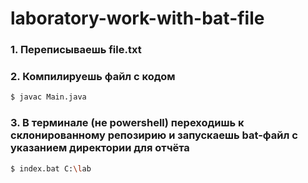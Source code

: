 # laboratory-work-with-bat-file

### 1. Переписываешь file.txt

### 2. Компилируешь файл с кодом

```bash
$ javac Main.java
```
### 3. В терминале (не powershell) переходишь к склонированному репозирию и запускаешь bat-файл с указанием директории для отчёта 

```bash
$ index.bat C:\lab
```